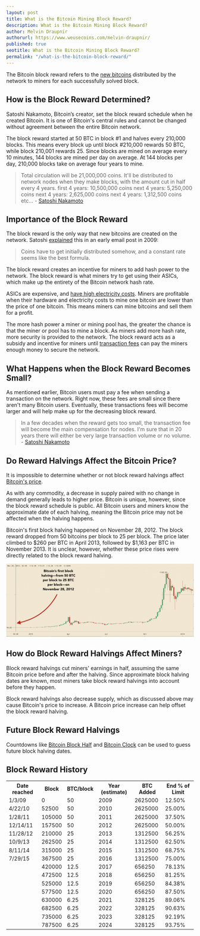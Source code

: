 ```yaml
---
layout: post
title: What is the Bitcoin Mining Block Reward?
description: What is the Bitcoin Mining Block Reward?
author: Melvin Draupnir
authorurl: https://www.weusecoins.com/melvin-draupnir/
published: true
seotitle: What is the Bitcoin Mining Block Reward?
permalink: "/what-is-the-bitcoin-block-reward/"
---
```

The Bitcoin block reward refers to the [new bitcoins](/how-are-new-bitcoins-created/) distributed by the network to miners for each successfully solved block.  

## How is the Block Reward Determined? 

Satoshi Nakamoto, Bitcoin’s creator, set the block reward schedule when he created Bitcoin. It is one of Bitcoin's central rules and cannot be changed without agreement between the entire Bitcoin network.

The block reward started at 50 BTC in block #1 and halves every 210,000 blocks. This means every block up until block #210,000 rewards 50 BTC, while block 210,001 rewards 25. Since blocks are mined on average every 10 minutes, 144 blocks are mined per day on average. At 144 blocks per day, 210,000 blocks take on average four years to mine.

>  Total circulation will be 21,000,000 coins. It'll be distributed to network nodes when they make blocks, with the amount cut in half every 4 years. first 4 years: 10,500,000 coins next 4 years: 5,250,000 coins next 4 years: 2,625,000 coins next 4 years: 1,312,500 coins etc... - [Satoshi Nakamoto](http://satoshi.nakamotoinstitute.org/emails/cryptography/16/)

## Importance of the Block Reward

The block reward is the only way that new bitcoins are created on the network. Satoshi [explained](http://satoshi.nakamotoinstitute.org/emails/cryptography/5/#selection-63.0-14.46) this in an early email post in 2009: 

> Coins have to get initially distributed somehow, and a constant rate seems like
the best formula.

The block reward creates an incentive for miners to add hash power to the network. The block reward is what miners try to get using their ASICs, which make up the entirety of the Bitcoin network hash rate. 

ASICs are expensive, and [have high electricity costs](/is-bitcoin-mining-waste-electricity/). Miners are profitable when their hardware and electricity costs to mine one bitcoin are lower than the price of one bitcoin. This means miners can mine bitcoins and sell them for a profit.  

The more hash power a miner or mining pool has, the greater the chance is that the miner or pool has to mine a block. As miners add more hash rate, more security is provided to the network. The block reward acts as a subsidy and incentive for miners until [transaction fees](/bitcoin-mining-fees/) can pay the miners enough money to secure the network.

## What Happens when the Block Reward Becomes Small? 

As mentioned earlier, Bitcoin users must pay a fee when sending a transaction on the network. Right now, these fees are small since there aren't many Bitcoin users. Eventually, these transactions fees will become larger and will help make up for the decreasing block reward. 

> In a few decades when the reward gets too small, the transaction fee will become the main compensation for nodes.  I'm sure that in 20 years there will either be very large transaction volume or no volume. - [Satoshi Nakamoto](http://satoshi.nakamotoinstitute.org/posts/bitcointalk/57/#selection-21.149-21.354)

## Do Reward Halvings Affect the Bitcoin Price? 

It is impossible to determine whether or not block reward halvings affect [Bitcoin's price](https://www.weusecoins.com/en/bitcoin-price/). 

As with any commodity, a decrease in supply paired with no change in demand generally leads to higher price. Bitcoin is unique, however, since the block reward schedule is public. All Bitcoin users and miners know the approximate date of each halving, meaning the Bitcoin price may not be affected when the halving happens. 

Bitcoin's first block halving happened on November 28, 2012. The block reward dropped from 50 bitcoins per block to 25 per block. The price later climbed to $260 per BTC in April 2013, followed by $1,163 per BTC in November 2013. It is unclear, however, whether these price rises were directly related to the block reward halving. 

<img src="/images/blockhalve.png" />

## How do Block Reward Halvings Affect Miners?

Block reward halvings cut miners' earnings in half, assuming the same Bitcoin price before and after the halving. Since approximate block halving dates are known, most miners take block reward halvings into account before they happen. 

Block reward halvings also decrease supply, which as discussed above may cause Bitcoin's price to increase. A Bitcoin price increase can help offset the block reward halving. 

## Future Block Reward Halvings

Countdowns like [Bitcoin Block Half](http://www.bitcoinblockhalf.com/) and [Bitcoin Clock](http://bitcoinclock.com/) can be used to guess future block halving dates. 

## Block Reward History

<table class="block-table">
<tbody><tr><th>Date reached</th>
<th>Block</th>
<th>BTC/block</th>
<th>Year (estimate)</th>
<th>BTC Added</th>
<th>End % of Limit</th>
</tr>
<tr><td>1/3/09</td>
<td>0</td>
<td>50</td>
<td>2009</td>
<td>2625000</td>
<td>12.50%</td>
</tr>
<tr><td>4/22/10</td>
<td>52500</td>
<td>50</td>
<td>2010</td>
<td>2625000</td>
<td>25.00%</td>
</tr>
<tr><td>1/28/11</td>
<td>105000</td>
<td>50</td>
<td>2011</td>
<td>2625000</td>
<td>37.50%</td>
</tr>
<tr><td>12/14/11</td>
<td>157500</td>
<td>50</td>
<td>2012</td>
<td>2625000</td>
<td>50.00%</td>
</tr>
<tr><td>11/28/12</td>
<td>210000</td>
<td>25</td>
<td>2013</td>
<td>1312500</td>
<td>56.25%</td>
</tr>
<tr><td>10/9/13</td>
<td>262500</td>
<td>25</td>
<td>2014</td>
<td>1312500</td>
<td>62.50%</td>
</tr>
<tr><td>8/11/14</td>
<td>315000</td>
<td>25</td>
<td>2015</td>
<td>1312500</td>
<td>68.75%</td>
</tr>
<tr><td>7/29/15</td>
<td>367500</td>
<td>25</td>
<td>2016</td>
<td>1312500</td>
<td>75.00%</td>
</tr>
<tr><td> </td>
<td>420000</td>
<td>12.5</td>
<td>2017</td>
<td>656250</td>
<td>78.13%</td>
</tr>
<tr><td> </td>
<td>472500</td>
<td>12.5</td>
<td>2018</td>
<td>656250</td>
<td>81.25%</td>
</tr>
<tr><td> </td>
<td>525000</td>
<td>12.5</td>
<td>2019</td>
<td>656250</td>
<td>84.38%</td>
</tr>
<tr><td> </td>
<td>577500</td>
<td>12.5</td>
<td>2020</td>
<td>656250</td>
<td>87.50%</td>
</tr>
<tr><td> </td>
<td>630000</td>
<td>6.25</td>
<td>2021</td>
<td>328125</td>
<td>89.06%</td>
</tr>
<tr><td> </td>
<td>682500</td>
<td>6.25</td>
<td>2022</td>
<td>328125</td>
<td>90.63%</td>
</tr>
<tr><td> </td>
<td>735000</td>
<td>6.25</td>
<td>2023</td>
<td>328125</td>
<td>92.19%</td>
</tr>
<tr><td> </td>
<td>787500</td>
<td>6.25</td>
<td>2024</td>
<td>328125</td>
<td>93.75%</td>
</tr>
</tbody></table>
